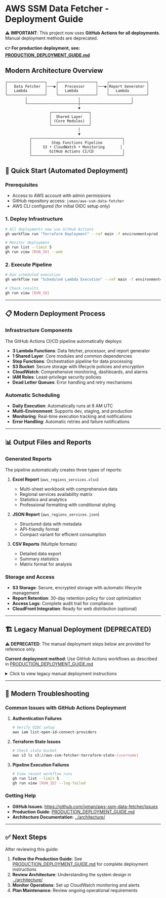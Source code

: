 # AWS SSM Data Fetcher - Deployment Guide

⚠️ **IMPORTANT**: This project now uses **GitHub Actions for all deployments**. Manual deployment methods are deprecated.

**👉 For production deployment, see: [PRODUCTION_DEPLOYMENT_GUIDE.md](../../PRODUCTION_DEPLOYMENT_GUIDE.md)**

## Modern Architecture Overview

```
┌─────────────────┐    ┌─────────────────┐    ┌─────────────────┐
│   Data Fetcher  │───▶│   Processor     │───▶│Report Generator │
│   Lambda        │    │   Lambda        │    │   Lambda        │
└─────────────────┘    └─────────────────┘    └─────────────────┘
         │                       │                       │
         └───────────────────────┼───────────────────────┘
                                 ▼
                    ┌─────────────────┐
                    │  Shared Layer   │
                    │ (Core Modules)  │
                    └─────────────────┘
                                 │
                                 ▼
           ┌─────────────────────────────────────────┐
           │         Step Functions Pipeline         │
           │     S3 • CloudWatch • Monitoring       │
           │        GitHub Actions CI/CD             │
           └─────────────────────────────────────────┘
```

## 🚀 Quick Start (Automated Deployment)

### Prerequisites
- Access to AWS account with admin permissions
- GitHub repository access: `jxman/aws-ssm-data-fetcher`
- AWS CLI configured (for initial OIDC setup only)

### 1. Deploy Infrastructure
```bash
# All deployments now use GitHub Actions
gh workflow run "Terraform Deployment" --ref main -f environment=prod

# Monitor deployment
gh run list --limit 5
gh run view [RUN_ID] --web
```

### 2. Execute Pipeline
```bash
# Run scheduled execution
gh workflow run "Scheduled Lambda Execution" --ref main -f environment=prod

# Check results
gh run view [RUN_ID]
```

---

## 📋 Modern Deployment Process

### Infrastructure Components
The GitHub Actions CI/CD pipeline automatically deploys:

- **3 Lambda Functions**: Data fetcher, processor, and report generator
- **1 Shared Layer**: Core modules and common dependencies
- **Step Functions**: Orchestration pipeline for data processing
- **S3 Bucket**: Secure storage with lifecycle policies and encryption
- **CloudWatch**: Comprehensive monitoring, dashboards, and alarms
- **IAM Roles**: Least-privilege security policies
- **Dead Letter Queues**: Error handling and retry mechanisms

### Automatic Scheduling
- **Daily Execution**: Automatically runs at 6 AM UTC
- **Multi-Environment**: Supports dev, staging, and production
- **Monitoring**: Real-time execution tracking and notifications
- **Error Handling**: Automatic retries and failure notifications

---

## 📊 Output Files and Reports

### Generated Reports
The pipeline automatically creates three types of reports:

1. **Excel Report** (`aws_regions_services.xlsx`)
   - Multi-sheet workbook with comprehensive data
   - Regional services availability matrix
   - Statistics and analytics
   - Professional formatting with conditional styling

2. **JSON Report** (`aws_regions_services.json`)
   - Structured data with metadata
   - API-friendly format
   - Compact variant for efficient consumption

3. **CSV Reports** (Multiple formats)
   - Detailed data export
   - Summary statistics
   - Matrix format for analysis

### Storage and Access
- **S3 Storage**: Secure, encrypted storage with automatic lifecycle management
- **Report Retention**: 30-day retention policy for cost optimization
- **Access Logs**: Complete audit trail for compliance
- **CloudFront Integration**: Ready for web distribution (optional)

---

## 🏗️ Legacy Manual Deployment (DEPRECATED)

⚠️ **DEPRECATED**: The manual deployment steps below are provided for reference only.

**Current deployment method**: Use GitHub Actions workflows as described in [PRODUCTION_DEPLOYMENT_GUIDE.md](../../PRODUCTION_DEPLOYMENT_GUIDE.md)

<details>
<summary>Click to view legacy manual deployment instructions</summary>

## Output Files

The Lambda function will create two files in your S3 bucket daily:

- `aws-data/aws_regions_services.xlsx` - Excel format (5 comprehensive sheets)
- `aws-data/aws_regions_services.json` - JSON format with metadata
- Files are overwritten on each run to maintain consistent naming

## Monitoring

- **CloudWatch Logs**: Monitor function execution and errors
- **CloudWatch Metrics**: Track invocation count, duration, errors
- **S3 Events**: Optional notification when files are created

## Cost Estimation

For daily execution:
- **Lambda**: ~$0.20/month (512MB memory, 60-second execution)
- **S3**: ~$0.02/month for storage (small files)
- **CloudWatch Logs**: ~$0.50/month

Total: **~$0.72/month**

## Website Integration

To serve the data on a website:

1. **Static Website**: Host on S3 with CloudFront
2. **API Gateway**: Create REST API to serve JSON data
3. **CloudFront**: Add caching for better performance

Example CloudFront setup:

```bash
# Create CloudFront distribution for S3 bucket
aws cloudfront create-distribution \
    --distribution-config file://cloudfront-config.json
```

## Troubleshooting

### Common Issues

1. **Permission Denied**: Check IAM role permissions
2. **Timeout**: Increase Lambda timeout (max 15 minutes)
3. **Memory Issues**: Increase Lambda memory allocation
4. **SSM Rate Limits**: Function includes built-in retry logic

### Debugging

```bash
# View recent logs
aws logs describe-log-streams \
    --log-group-name /aws/lambda/aws-ssm-data-fetcher \
    --order-by LastEventTime \
    --descending

# Get specific log stream
aws logs get-log-events \
    --log-group-name /aws/lambda/aws-ssm-data-fetcher \
    --log-stream-name LOG_STREAM_NAME
```

## Updates and Maintenance

To update the function:

```bash
# Update code
zip -r aws-ssm-fetcher-updated.zip lambda_function.py

# Deploy update
aws lambda update-function-code \
    --function-name aws-ssm-data-fetcher \
    --zip-file fileb://aws-ssm-fetcher-updated.zip
```

## Security Considerations

- **Least Privilege**: IAM role has minimal required permissions
- **VPC**: Consider running Lambda in VPC for additional security
- **Encryption**: Enable S3 bucket encryption
- **Access Logs**: Enable S3 access logging for audit trail

</details>

---

## 🔧 Modern Troubleshooting

### Common Issues with GitHub Actions Deployment

1. **Authentication Failures**
   ```bash
   # Verify OIDC setup
   aws iam list-open-id-connect-providers
   ```

2. **Terraform State Issues**
   ```bash
   # Check state bucket
   aws s3 ls s3://aws-ssm-fetcher-terraform-state-[username]
   ```

3. **Pipeline Execution Failures**
   ```bash
   # View recent workflow runs
   gh run list --limit 5
   gh run view [RUN_ID] --log-failed
   ```

### Getting Help

- **GitHub Issues**: https://github.com/jxman/aws-ssm-data-fetcher/issues
- **Production Guide**: [PRODUCTION_DEPLOYMENT_GUIDE.md](../../PRODUCTION_DEPLOYMENT_GUIDE.md)
- **Architecture Documentation**: [../architecture/](../architecture/)

---

## ✅ Next Steps

After reviewing this guide:

1. **Follow the Production Guide**: See [PRODUCTION_DEPLOYMENT_GUIDE.md](../../PRODUCTION_DEPLOYMENT_GUIDE.md) for complete deployment instructions
2. **Review Architecture**: Understanding the system design in [../architecture/](../architecture/)
3. **Monitor Operations**: Set up CloudWatch monitoring and alerts
4. **Plan Maintenance**: Review ongoing operational requirements
